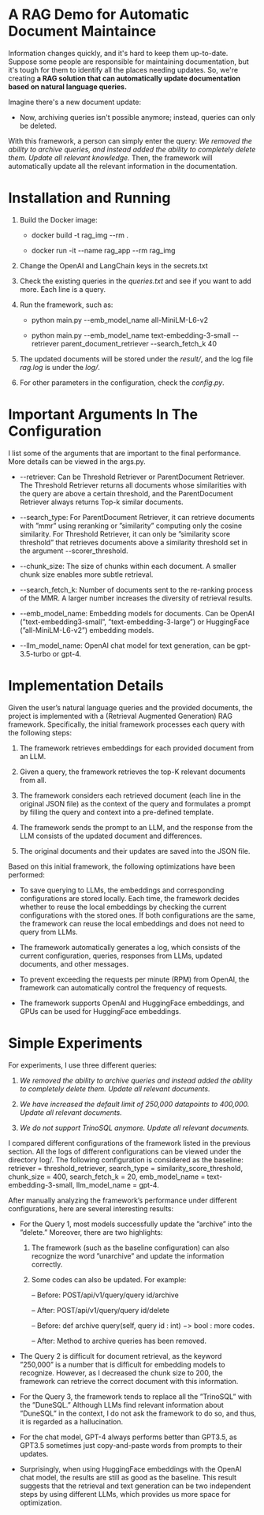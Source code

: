 # A RAG Demo for Automatic Document Maintaince

Information changes quickly, and it's hard to keep them up-to-date. Suppose some people are responsible for maintaining documentation, but it's tough for them to identify all the places needing updates. So, we're creating **a RAG solution that can automatically update documentation based on natural language queries.**

Imagine there's a new document update:

* Now, archiving queries isn't possible anymore; instead, queries can only be deleted.

With this framework, a person can simply enter the query: *We removed the ability to archive queries, and instead added the ability to completely delete them. Update all relevant knowledge.* Then, the framework will automatically update all the relevant information in the documentation.

# Installation and Running
1. Build the Docker image:

    * docker build -t rag_img --rm .

    * docker run -it --name rag_app --rm rag_img

2. Change the OpenAI and LangChain keys in the secrets.txt

3. Check the existing queries in the *queries.txt* and see if you want to add more. Each line is a query.

4. Run the framework, such as:

    * python main.py --emb_model_name all-MiniLM-L6-v2

    * python main.py --emb_model_name text-embedding-3-small --retriever parent_document_retriever --search_fetch_k 40

5. The updated documents will be stored under the *result/*, and the log file *rag.log* is under the *log/*.

6. For other parameters in the configuration, check the *config.py*.

# Important Arguments In The Configuration

I list some of the arguments that are important to the final performance. More details can be viewed in the args.py.

* --retriever: Can be Threshold Retriever or ParentDocument Retriever. The Threshold Retriever returns all documents whose similarities with the query are above a certain threshold, and the ParentDocument Retriever always returns Top-k similar documents.

* --search_type: For ParentDocument Retriever, it can retrieve documents with ”mmr” using reranking or ”similarity” computing only the cosine similarity. For Threshold Retriever, it can only be ”similarity score threshold” that retrieves documents above a similarity threshold set in the argument --scorer_threshold.

* --chunk_size: The size of chunks within each document. A smaller chunk size enables more subtle retrieval.

* --search_fetch_k: Number of documents sent to the re-ranking process of the MMR. A larger number increases the diversity of retrieval results.

* --emb_model_name: Embedding models for documents. Can be OpenAI (”text-embedding3-small”, ”text-embedding-3-large”) or HuggingFace (”all-MiniLM-L6-v2”) embedding models.

* --llm_model_name: OpenAI chat model for text generation, can be gpt-3.5-turbo or gpt-4.

# Implementation Details

Given the user’s natural language queries and the provided documents, the project is implemented with a (Retrieval Augmented Generation) RAG framework. Specifically, the initial framework processes each query with the following steps:

1. The framework retrieves embeddings for each provided document from an LLM.

2. Given a query, the framework retrieves the top-K relevant documents from all.

3. The framework considers each retrieved document (each line in the original JSON file) as the context of the query and formulates a prompt by filling the query and context into a pre-defined template.

4. The framework sends the prompt to an LLM, and the response from the LLM consists of the updated document and differences.

5. The original documents and their updates are saved into the JSON file.

Based on this initial framework, the following optimizations have been performed:

* To save querying to LLMs, the embeddings and corresponding configurations are stored locally. Each time, the framework decides whether to reuse the local embeddings by checking the current configurations with the stored ones. If both configurations are the same, the framework can reuse the local embeddings and does not need to query from LLMs.

* The framework automatically generates a log, which consists of the current configuration, queries, responses from LLMs, updated documents, and other messages.

* To prevent exceeding the requests per minute (RPM) from OpenAI, the framework can automatically control the frequency of requests.

* The framework supports OpenAI and HuggingFace embeddings, and GPUs can be used for HuggingFace embeddings.

# Simple Experiments

For experiments, I use three different queries:

1. *We removed the ability to archive queries and instead added the ability to completely delete them. Update all relevant documents.*

2. *We have increased the default limit of 250,000 datapoints to 400,000. Update all relevant documents.*

3. *We do not support TrinoSQL anymore. Update all relevant documents.*

I compared different configurations of the framework listed in the previous section. All the logs of different configurations can be viewed under the directory log/. The following configuration is considered as the baseline: retriever = threshold_retriever, search_type = similarity_score_threshold, chunk_size = 400, search_fetch_k = 20, emb_model_name = text-embedding-3-small, llm_model_name = gpt-4.

After manually analyzing the framework’s performance under different configurations, here are several interesting results:

* For the Query 1, most models successfully update the ”archive” into the ”delete.” Moreover, there are two highlights:

    1. The framework (such as the baseline configuration) can also recognize the word ”unarchive” and update the information correctly.

    2. Some codes can also be updated. For example:

	    – Before: POST/api/v1/query/query id/archive

	    – After: POST/api/v1/query/query id/delete

	    – Before: def archive query(self, query id : int) −> bool : more codes.

	    – After: Method to archive queries has been removed.

* The Query 2 is difficult for document retrieval, as the keyword ”250,000” is a number that is difficult for embedding models to recognize. However, as I decreased the chunk size to 200, the framework can retrieve the correct document with this information.

* For the Query 3, the framework tends to replace all the ”TrinoSQL” with the ”DuneSQL.” Although LLMs find relevant information about ”DuneSQL” in the context, I do not ask the framework to do so, and thus, it is regarded as a hallucination.

* For the chat model, GPT-4 always performs better than GPT3.5, as GPT3.5 sometimes just copy-and-paste words from prompts to their updates.

* Surprisingly, when using HuggingFace embeddings with the OpenAI chat model, the results are still as good as the baseline. This result suggests that the retrieval and text generation can be two independent steps by using different LLMs, which provides us more space for optimization.

